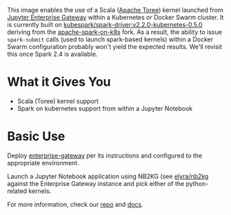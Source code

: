 This image enables the use of a Scala ([Apache Toree](http://toree.apache.org/)) kernel launched from [Jupyter Enterprise Gateway](http://jupyter-enterprise-gateway.readthedocs.io/en/latest/) within a Kubernetes or Docker Swarm cluster.  It is currently built on [kubespark/spark-driver:v2.2.0-kubernetes-0.5.0](https://hub.docker.com/r/kubespark/spark-driver-py/) deriving from the [apache-spark-on-k8s](https://github.com/apache-spark-on-k8s/spark) fork.  As a result, the ability to issue `spark-submit` calls (used to launch spark-based kernels) within a Docker Swarm configuration probably won't yield the expected results.  We'll revisit this once Spark 2.4 is available.

# What it Gives You
* Scala (Toree) kernel support 
* Spark on kubernetes support from within a Jupyter Notebook

# Basic Use
Deploy [enterprise-gateway](https://hub.docker.com/r/elyra/enterprise-gateway/) per its instructions and configured to the appropriate environment.

Launch a Jupyter Notebook application using NB2KG (see [elyra/nb2kg](https://hub.docker.com/r/elyra/nb2kg/) against  the Enterprise Gateway instance and pick either of the python-related kernels.

For more information, check our [repo](https://github.com/jupyter/enterprise_gateway) and [docs](http://jupyter-enterprise-gateway.readthedocs.io/en/latest/).
